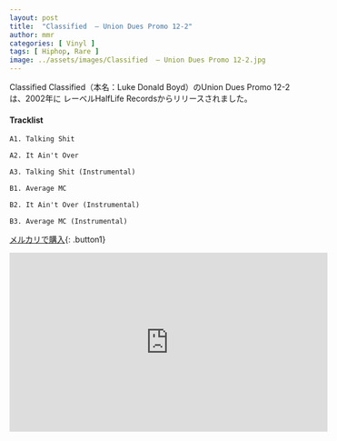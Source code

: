 ```yaml
---
layout: post
title:  "Classified  – Union Dues Promo 12-2"
author: mmr
categories: [ Vinyl ]
tags: [ Hiphop, Rare ]
image: ../assets/images/Classified  – Union Dues Promo 12-2.jpg
---
```


Classified Classified（本名：Luke Donald Boyd）のUnion Dues Promo 12-2は、2002年に	レーベルHalfLife Recordsからリリースされました。

#### Tracklist
```md
A1. Talking Shit

A2. It Ain't Over

A3. Talking Shit (Instrumental)

B1. Average MC

B2. It Ain't Over (Instrumental)

B3. Average MC (Instrumental)
```

[メルカリで購入](https://jp.mercari.com/item/m21956638266?afid=6142608987){: .button1}

<iframe width="560" height="315" src="https://www.youtube.com/embed/HbuhWNuciBY?si=RujTEnd6CbCWcwzm" title="YouTube video player" frameborder="0" allow="accelerometer; autoplay; clipboard-write; encrypted-media; gyroscope; picture-in-picture; web-share" referrerpolicy="strict-origin-when-cross-origin" allowfullscreen></iframe>